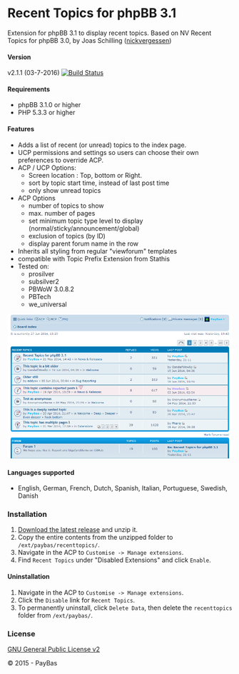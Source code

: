 Recent Topics for phpBB 3.1
============

Extension for phpBB 3.1 to display recent topics.
Based on NV Recent Topics for phpBB 3.0, by Joas Schilling ([nickvergessen](https://github.com/nickvergessen))

#### Version
v2.1.1 (03-7-2016)
[![Build Status](https://api.travis-ci.org/Sajaki/RecentTopics.svg)](https://travis-ci.org/Sajaki/RecentTopics)

#### Requirements
- phpBB 3.1.0 or higher
- PHP 5.3.3 or higher

#### Features
- Adds a list of recent (or unread) topics to the index page.
- UCP permissions and settings so users can choose their own preferences to override ACP.
- ACP / UCP Options:
  - Screen location : Top, bottom or Right.
  - sort by topic start time, instead of last post time
  - only show unread topics
- ACP Options  
  - number of topics to show
  - max. number of pages
  - set minimum topic type level to display (normal/sticky/announcement/global)
  - exclusion of topics (by ID)
  - display parent forum name in the row
- Inherits all styling from regular "viewforum" templates
- compatible with Topic Prefix Extension from Stathis
- Tested on:
  - prosilver
  - subsilver2
  - PBWoW 3.0.8.2
  - PBTech
  - we_universal

![Screenshot](screenshot.png)

#### Languages supported
- English, German, French, Dutch, Spanish, Italian, Portuguese, Swedish, Danish       
  
### Installation
1. [Download the latest release](https://github.com/sajaki/RecentTopics/releases) and unzip it.
2. Copy the entire contents from the unzipped folder to `/ext/paybas/recenttopics/`.
3. Navigate in the ACP to `Customise -> Manage extensions`.
4. Find `Recent Topics` under "Disabled Extensions" and click `Enable`.

#### Uninstallation
1. Navigate in the ACP to `Customise -> Manage extensions`.
2. Click the `Disable` link for `Recent Topics`.
3. To permanently uninstall, click `Delete Data`, then delete the `recenttopics` folder from `/ext/paybas/`.

### License
[GNU General Public License v2](http://opensource.org/licenses/GPL-2.0)

© 2015 - PayBas
